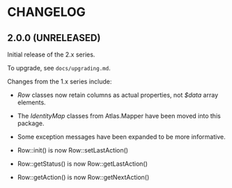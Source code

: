 # CHANGELOG

## 2.0.0 (UNRELEASED)

Initial release of the 2.x series.

To upgrade, see `docs/upgrading.md`.

Changes from the 1.x series include:

- _Row_ classes now retain columns as actual properties, not _$data_ array
  elements.

- The _IdentityMap_ classes from Atlas.Mapper have been moved into this package.

- Some exception messages have been expanded to be more informative.

- Row::init() is now Row::setLastAction()

- Row::getStatus() is now Row::getLastAction()

- Row::getAction() is now Row::getNextAction()
